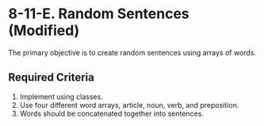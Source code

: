 # 8-11-E. Random Sentences (Modified)
The primary objective is to create random sentences using arrays of words.

## Required Criteria
1. Implement using classes.
2. Use four different word arrays, article, noun, verb, and preposition.
3. Words should be concatenated together into sentences.
